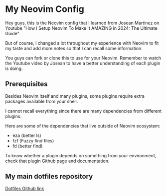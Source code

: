 # My Neovim Config

Hey guys, this is the Neovim config that I learned from Josean Martinez on Youtube "How I Setup Neovim To Make It AMAZING in 2024: The Ultimate Guide"

But of course, I changed a lot throughout my experience with Neovim to fit my taste and add more notes so that I can recall some information.

You guys can fork or clone this to use for your Neovim. Remember to watch the Youtube video by Josean to have a better understanding of each plugin is doing.

## Prerequisites

Besides Neovim itself and many plugins, some plugins require extra packages available from your shell.

I cannot recall everything since there are many dependencies from different plugins.

Here are some of the dependencies that live outside of Neovim ecosystem:

- eza (better ls)
- fzf (Fuzzy find files)
- fd (better find)

To know whether a plugin depends on something from your environment, check that plugin Github page and documentation.

## My main dotfiles repository

[Dotfiles Github link](https://github.com/doanhtu07/my-terminal-dotfiles)
